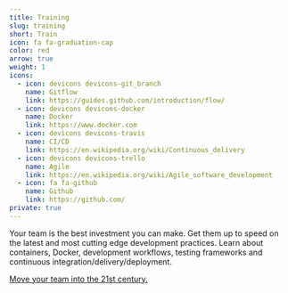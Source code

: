 ```yaml
---
title: Training
slug: training
short: Train
icon: fa fa-graduation-cap
color: red
arrow: true
weight: 1
icons:
  - icon: devicons devicons-git_branch
    name: Gitflow
    link: https://guides.github.com/introduction/flow/
  - icon: devicons devicons-docker
    name: Docker
    link: https://www.docker.com
  - icon: devicons devicons-travis
    name: CI/CD
    link: https://en.wikipedia.org/wiki/Continuous_delivery
  - icon: devicons devicons-trello
    name: Agile
    link: https://en.wikipedia.org/wiki/Agile_software_development
  - icon: fa fa-github
    name: Github
    link: https://github.com/
private: true
---
```

Your team is the best investment you can make. Get them up to speed on the latest and most cutting edge development practices. Learn about containers, Docker, development workflows, testing frameworks and continuous integration/delivery/deployment.

[Move your team into the 21st century.](/contact)
